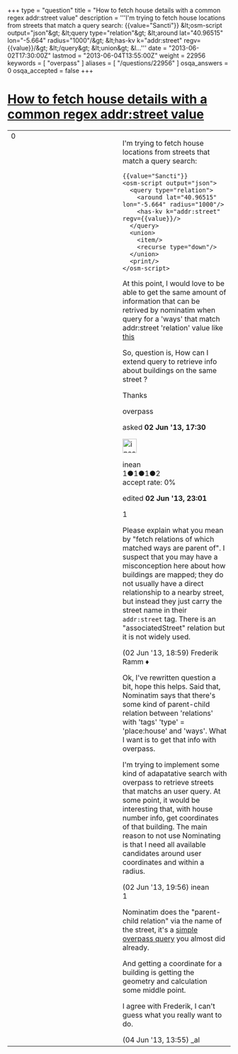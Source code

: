 +++
type = "question"
title = "How to fetch house details with a common regex addr:street value"
description = '''I&#x27;m trying to fetch house locations from streets that match a query search: {{value=&quot;Sancti&quot;}} &amp;lt;osm-script output=&quot;json&quot;&amp;gt;  &amp;lt;query type=&quot;relation&quot;&amp;gt;  &amp;lt;around lat=&quot;40.96515&quot; lon=&quot;-5.664&quot; radius=&quot;1000&quot;/&amp;gt;  &amp;lt;has-kv k=&quot;addr:street&quot; regv={{value}}/&amp;gt;  &amp;lt;/query&amp;gt;  &amp;lt;union&amp;gt;  &amp;l...'''
date = "2013-06-02T17:30:00Z"
lastmod = "2013-06-04T13:55:00Z"
weight = 22956
keywords = [ "overpass" ]
aliases = [ "/questions/22956" ]
osqa_answers = 0
osqa_accepted = false
+++

<div class="headNormal">

# [How to fetch house details with a common regex addr:street value](/questions/22956/how-to-fetch-house-details-with-a-common-regex-addrstreet-value)

</div>

<div id="main-body">

<div id="askform">

<table id="question-table" style="width:100%;">
<colgroup>
<col style="width: 50%" />
<col style="width: 50%" />
</colgroup>
<tbody>
<tr>
<td style="width: 30px; vertical-align: top"><div class="vote-buttons">
<span id="post-22956-upvote" class="ajax-command post-vote up" rel="nofollow" title="I like this post (click again to cancel)"> </span>
<div id="post-22956-score" class="post-score" title="current number of votes">
0
</div>
<span id="post-22956-downvote" class="ajax-command post-vote down" rel="nofollow" title="I dont like this post (click again to cancel)"> </span> <span id="favorite-mark" class="ajax-command favorite-mark" rel="nofollow" title="mark/unmark this question as favorite (click again to cancel)"> </span>
<div id="favorite-count" class="favorite-count">
&#10;</div>
</div></td>
<td><div id="item-right">
<div class="question-body">
<p>I'm trying to fetch house locations from streets that match a query search:</p>
<pre><code>{{value=&quot;Sancti&quot;}}
&lt;osm-script output=&quot;json&quot;&gt;
  &lt;query type=&quot;relation&quot;&gt;
    &lt;around lat=&quot;40.96515&quot; lon=&quot;-5.664&quot; radius=&quot;1000&quot;/&gt;
    &lt;has-kv k=&quot;addr:street&quot; regv={{value}}/&gt;
  &lt;/query&gt;
  &lt;union&gt;
    &lt;item/&gt;
    &lt;recurse type=&quot;down&quot;/&gt;
  &lt;/union&gt;
  &lt;print/&gt;
&lt;/osm-script&gt;</code></pre>
<p>At this point, I would love to be able to get the same amount of information that can be retrived by nominatim when query for a 'ways' that match addr:street 'relation' value like <a href="http://nominatim.openstreetmap.org/details.php?place_id=50241282">this</a></p>
<p>So, question is, How can I extend query to retrieve info about buildings on the same street ?</p>
<p>Thanks</p>
</div>
<div id="question-tags" class="tags-container tags">
<span class="post-tag tag-link-overpass" rel="tag" title="see questions tagged &#39;overpass&#39;">overpass</span>
</div>
<div id="question-controls" class="post-controls">
&#10;</div>
<div class="post-update-info-container">
<div class="post-update-info post-update-info-user">
<p>asked <strong>02 Jun '13, 17:30</strong></p>
<img src="https://secure.gravatar.com/avatar/f06f5e1e5c88a1b4a36263e193b5fae9?s=32&amp;d=identicon&amp;r=g" class="gravatar" width="32" height="32" alt="inean&#39;s gravatar image" />
<p><span>inean</span><br />
<span class="score" title="1 reputation points">1</span><span title="1 badges"><span class="badge1">●</span><span class="badgecount">1</span></span><span title="1 badges"><span class="silver">●</span><span class="badgecount">1</span></span><span title="2 badges"><span class="bronze">●</span><span class="badgecount">2</span></span><br />
<span class="accept_rate" title="Rate of the user&#39;s accepted answers">accept rate:</span> <span title="inean has no accepted answers">0%</span></p>
</div>
<div class="post-update-info post-update-info-edited">
<p><span> edited <strong>02 Jun '13, 23:01</strong> </span></p>
</div>
</div>
<div id="comments-container-22956" class="comments-container">
<span id="22958"></span>
<div id="comment-22958" class="comment">
<div id="post-22958-score" class="comment-score">
1
</div>
<div class="comment-text">
<p>Please explain what you mean by "fetch relations of which matched ways are parent of". I suspect that you may have a misconception here about how buildings are mapped; they do not usually have a direct relationship to a nearby street, but instead they just carry the street name in their <code>addr:street</code> tag. There is an "associatedStreet" relation but it is not widely used.</p>
</div>
<div id="comment-22958-info" class="comment-info">
<span class="comment-age">(02 Jun '13, 18:59)</span> <span class="comment-user userinfo">Frederik Ramm ♦</span>
</div>
</div>
<span id="22960"></span>
<div id="comment-22960" class="comment">
<div id="post-22960-score" class="comment-score">
&#10;</div>
<div class="comment-text">
<p>Ok, I've rewritten question a bit, hope this helps. Said that, Nominatim says that there's some kind of parent-child relation between 'relations' with 'tags' 'type' = 'place:house' and 'ways'. What I want is to get that info with overpass.</p>
<p>I'm trying to implement some kind of adapatative search with overpass to retrieve streets that matchs an user query. At some point, it would be interesting that, with house number info, get coordinates of that building. The main reason to not use Nominating is that I need all available candidates around user coordinates and within a radius.</p>
</div>
<div id="comment-22960-info" class="comment-info">
<span class="comment-age">(02 Jun '13, 19:56)</span> <span class="comment-user userinfo">inean</span>
</div>
</div>
<span id="23002"></span>
<div id="comment-23002" class="comment">
<div id="post-23002-score" class="comment-score">
1
</div>
<div class="comment-text">
<p>Nominatim does the "parent-child relation" via the name of the street, it's a <a href="http://overpass-turbo.eu/s/ib">simple overpass query</a> you almost did already.</p>
<p>And getting a coordinate for a building is getting the geometry and calculation some middle point.</p>
<p>I agree with Frederik, I can't guess what you really want to do.</p>
</div>
<div id="comment-23002-info" class="comment-info">
<span class="comment-age">(04 Jun '13, 13:55)</span> <span class="comment-user userinfo">_al</span>
</div>
</div>
</div>
<div id="comment-tools-22956" class="comment-tools">
&#10;</div>
<div class="clear">
&#10;</div>
<div id="comment-22956-form-container" class="comment-form-container">
&#10;</div>
<div class="clear">
&#10;</div>
</div></td>
</tr>
</tbody>
</table>

</div>

</div>

